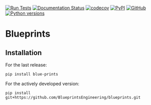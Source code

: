 [![Run Tests](https://github.com/BlueprintsEngineering/blueprints/actions/workflows/test.yaml/badge.svg)](https://github.com/BlueprintsEngineering/blueprints/actions/workflows/test.yaml)
[![Documentation Status](https://readthedocs.org/projects/blue-prints/badge/?version=latest)](https://blue-prints.readthedocs.io/en/latest/?badge=latest) 
[![codecov](https://codecov.io/gh/BlueprintsEngineering/blueprints/branch/main/graph/badge.svg?token=vwYQBShr9q)](https://codecov.io/gh/BlueprintsEngineering/blueprints)
[![PyPI](https://img.shields.io/pypi/v/blue-prints?color=green)](https://pypi.org/project/blue-prints/)
[![GitHub](https://img.shields.io/github/license/BlueprintsEngineering/blueprints?color=green)](https://github.com/BlueprintsEngineering/blueprints/blob/main/LICENSE)
[![Python versions](https://img.shields.io/badge/python-3.10%20%7C%203.11-blue?style=flat&logo=python)](https://badge.fury.io/py/blueprints)

# Blueprints

## Installation
For the last release:
```
pip install blue-prints
```

For the actively developed version:
```
pip install git+https://github.com/BlueprintsEngineering/blueprints.git
```
